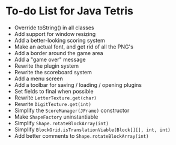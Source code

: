 # To-do List for Java Tetris

* Override toString() in all classes
* Add support for window resizing
* Add a better-looking scoring system
* Make an actual font, and get rid of all the PNG's
* Add a border around the game area
* Add a "game over" message
* Rewrite the plugin system
* Rewrite the scoreboard system
* Add a menu screen
* Add a toolbar for saving / loading / opening plugins
* Set fields to final when possible
* Rewrite `LetterTexture.get(char)`
* Rewrite `DigitTexture.get(int)`
* Simplify the `ScoreManager(JFrame)` constructor
* Make `ShapeFactory` uninstantiable
* Simplify `Shape.rotateBlockArray(int)`
* Simplify `BlockGrid.isTranslationViable(Block[][], int, int)`
* Add better comments to `Shape.rotateBlockArray(int)`